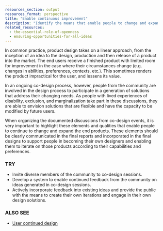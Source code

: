 ```yaml
---
resources_section: output
resources_format: perspective
title: "Enable continuous improvement"
description: "Identify the means that enable people to change and expand the end product to fit their needs."
related_resources:
  - the-essential-role-of-openness
  - ensuring-opportunities-for-all-ideas
---
```


In common practice, product design takes on a linear approach, from the inception of an idea to the design, production and then release of a product into the market. The end users receive a finished product with limited room for improvement in the case where  their circumstances change (e.g. changes in abilities, preferences, contexts, etc.). This sometimes renders the product impractical for the user, and lessens its value.


In an ongoing co-design process, however, people from the community are involved in the design process to participate in a generation of solutions that address their changing needs. As people with lived experiences of disability, exclusion, and marginalization take part in these discussions, they are able to envision solutions that are flexible and have the capacity to be modified by future users. 


When organizing the documented discussions from co-design events, it is very important to highlight these elements and qualities that enable people to continue to change and expand the end products. These elements should be clearly communicated in the final reports and incorporated in the final designs to support people in becoming their own designers and enabling them to iterate on those products according to their capabilities and preferences.


### TRY

- Invite diverse members of the community to co-design sessions.
- Develop a system to enable continued feedback from the community on ideas generated in co-design sessions. 
- Actively incorporate feedback into existing ideas and provide the public with the means to create their own iterations and engage in their own design solutions.



### ALSO SEE 
- [User continued design](https://guide.inclusivedesign.ca/insights/UserContinuedDesign.html)